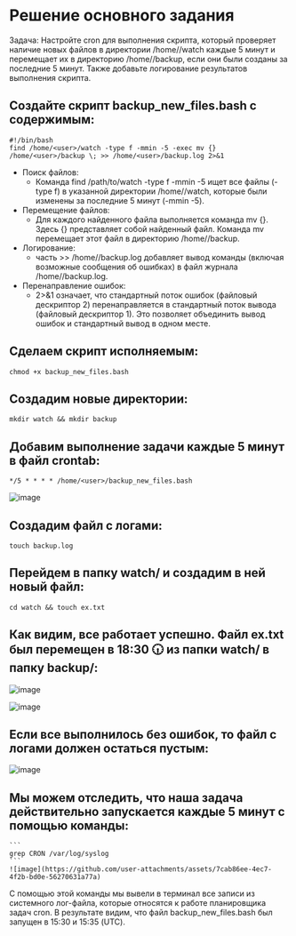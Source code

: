 # Решение основного задания

Задача: Настройте cron для выполнения скрипта, который проверяет наличие новых файлов в директории /home/<user>/watch каждые 5 минут и перемещает их в директорию /home/<user>/backup, если они были созданы за последние 5 минут. Также добавьте логирование результатов выполнения скрипта.


## Создайте скрипт backup_new_files.bash с содержимым:
   ```
   #!/bin/bash
   find /home/<user>/watch -type f -mmin -5 -exec mv {} /home/<user>/backup \; >> /home/<user>/backup.log 2>&1
   ```
   - Поиск файлов:
     - Команда find /path/to/watch -type f -mmin -5 ищет все файлы (-type f) в указанной директории /home/<user>/watch, которые были изменены за последние 5 минут (-mmin -5).
   - Перемещение файлов:
     - Для каждого найденного файла выполняется команда mv {}. Здесь {} представляет собой найденный файл. Команда mv перемещает этот файл в директорию /home/<user>/backup.
   - Логирование:
     - часть >> /home/<user>/backup.log добавляет вывод команды (включая возможные сообщения об ошибках) в файл журнала /home/<user>/backup.log. 
   - Перенаправление ошибок:
     - 2>&1 означает, что стандартный поток ошибок (файловый дескриптор 2) перенаправляется в стандартный поток вывода (файловый дескриптор 1). Это позволяет объединить вывод ошибок и стандартный вывод в одном месте.
       
## Сделаем скрипт исполняемым:
   ```
   chmod +x backup_new_files.bash
   ```
## Создадим новые директории:
   ```
   mkdir watch && mkdir backup
   ```
## Добавим выполнение задачи каждые 5 минут в файл crontab:
   ```
   */5 * * * * /home/<user>/backup_new_files.bash
   ```
   ![image](https://github.com/user-attachments/assets/50cbb908-0fd9-471a-bc66-1be9f338722b)
## Создадим файл с логами:
   ```
   touch backup.log
   ```
## Перейдем в папку watch/ и создадим в ней новый файл:
   ```
   cd watch && touch ex.txt
   ```
## Как видим, все работает успешно. Файл ex.txt был перемещен в 18:30 🕡 из папки watch/ в папку backup/:
   
   ![image](https://github.com/user-attachments/assets/9f32aa81-fabe-4366-ace1-f9c649d61dfe)
   
   ![image](https://github.com/user-attachments/assets/1c0205ab-727f-447a-ba17-a9b950c797d6)


## Если все выполнилось без ошибок, то файл с логами должен остаться пустым:
   
   ![image](https://github.com/user-attachments/assets/4d3cb7aa-d797-4a59-97a7-deb2ca073923)

## Мы можем отследить, что наша задача действительно запускается каждые 5 минут с помощью команды:
    ```
    grep CRON /var/log/syslog
    ```
    ![image](https://github.com/user-attachments/assets/7cab86ee-4ec7-4f2b-bd0e-56270631a77a)
   С помощью этой команды мы вывели в терминал все записи из системного лог-файла, которые относятся к работе планировщика задач cron.
   В результате видим, что файл backup_new_files.bash был запущен в 15:30 и 15:35 (UTC).
   
